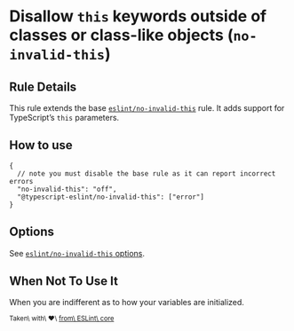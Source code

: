 Disallow `this` keywords outside of classes or class-like objects (`no-invalid-this`)
=====================================================================================

Rule Details
------------

This rule extends the base [`eslint/no-invalid-this`](https://eslint.org/docs/rules/no-invalid-this) rule. It adds support for TypeScript’s `this` parameters.

How to use
----------

    {
      // note you must disable the base rule as it can report incorrect errors
      "no-invalid-this": "off",
      "@typescript-eslint/no-invalid-this": ["error"]
    }

Options
-------

See [`eslint/no-invalid-this` options](https://eslint.org/docs/rules/no-invalid-this#options).

When Not To Use It
------------------

When you are indifferent as to how your variables are initialized.

<sup>Taken\ with\ ❤️\ [from\ ESLint\ core](https://github.com/eslint/eslint/blob/master/docs/rules/no-invalid-this.md)</sup>
